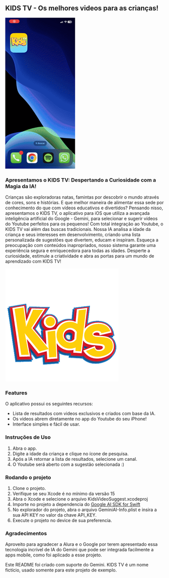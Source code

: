 ## KIDS TV - Os melhores videos para as crianças!

![KidsTV](/KidsTVDemonstracao.gif)

### Apresentamos o KIDS TV: Despertando a Curiosidade com a Magia da IA!

Crianças são exploradoras natas, famintas por descobrir o mundo através de cores, sons e histórias. E que melhor maneira de alimentar essa sede por conhecimento do que com vídeos educativos e divertidos? Pensando nisso, apresentamos o KIDS TV, o aplicativo para iOS que utiliza a avançada inteligência artificial do Google - Gemini, para selecionar e sugerir vídeos do Youtube perfeitos para os pequenos!
Com total integração ao Youtube, o KIDS TV vai além das buscas tradicionais. Nossa IA analisa a idade da criança e seus interesses em desenvolvimento, criando uma lista personalizada de sugestões que divertem, educam e inspiram. Esqueça a preocupação com conteúdos inapropriados, nosso sistema garante uma experiência segura e enriquecedora para todas as idades.
Desperte a curiosidade, estimule a criatividade e abra as portas para um mundo de aprendizado com KIDS TV!

![KidsTV](/kidsTvLogo.png)

### Features

O aplicativo possui os seguintes recursos:

* Lista de resultados com videos exclusivos e criados com base da IA.
* Os videos abrem diretamente no app do Youtube do seu iPhone!
* Interface simples e fácil de usar.

### Instruções de Uso

1. Abra o app.
2. Digite a idade da criança e clique no ícone de pesquisa.
3. Após a IA retornar a lista de resultados, selecione um canal.
4. O Youtube será aberto com a sugestão selecionada :)

### Rodando o projeto

1. Clone o projeto.
2. Verifique se seu Xcode é no mínimo da versão 15
3. Abra o Xcode e selecione o arquivo KidsVideoSuggest.xcodeproj
4. Importe no projeto a dependencia do [Google AI SDK for Swift](https://github.com/google-gemini/generative-ai-swift)
5. No explorador do projeto, abra o arquivo GeminiAI-Info.plist e insira a sua API KEY no valor da chave API_KEY.
6. Execute o projeto no device de sua preferencia.

### Agradecimentos

Aproveito para agradecer a Alura e o Google por terem apresentado essa tecnologia incrível de IA do Gemini que pode ser integrada facilmente a apps mobile, como foi aplicado a esse projeto.

Este README foi criado com suporte do Gemini.
KIDS TV é um nome fictício, usado somente para este projeto de exemplo.
